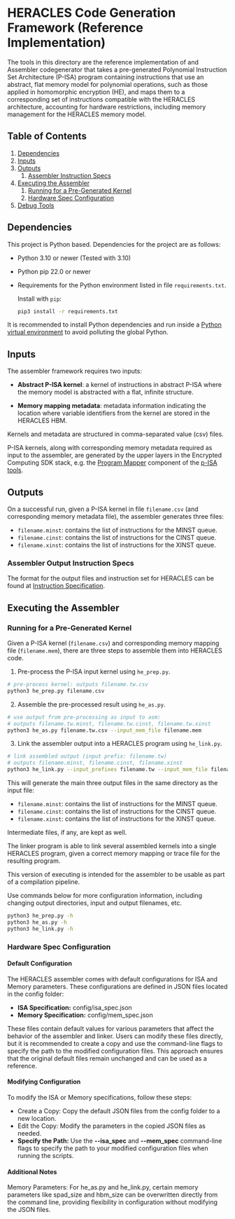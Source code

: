 # HERACLES Code Generation Framework (Reference Implementation)

The tools in this directory are the reference implementation of and Assembler codegenerator that takes a pre-generated Polynomial Instruction Set Architecture (P-ISA) program containing instructions that use an abstract, flat memory model for polynomial operations, such as those applied in homomorphic encryption (HE), and maps them to a corresponding set of instructions compatible with the HERACLES architecture, accounting for hardware restrictions, including memory management for the HERACLES memory model.

## Table of Contents
1. [Dependencies](#dependencies)
2. [Inputs](#inputs)
3. [Outputs](#outputs)
   1. [Assembler Instruction Specs](#assembler-output-instruction-specs)
4. [Executing the Assembler](#executing-the-assembler)
   1. [Running for a Pre-Generated Kernel](#running-for-a-pre-generated-kernel)
   2. [Hardware Spec Configuration](#hardware-spec-configuration)
5. [Debug Tools](./debug_tools/README.md)

## Dependencies

This project is Python based. Dependencies for the project are as follows:

- Python 3.10 or newer (Tested with 3.10)
- Python pip 22.0 or newer
- Requirements for the Python environment listed in file `requirements.txt`.

  Install with `pip`:

  ```bash
  pip3 install -r requirements.txt
  ```

It is recommended to install Python dependencies and run inside a [Python virtual environment](https://virtualenv.pypa.io/en/stable/index.html) to avoid polluting the global Python.

## Inputs

The assembler framework requires two inputs:

- **Abstract P-ISA kernel**: a kernel of instructions in abstract P-ISA where the memory model is abstracted with a flat, infinite structure.

- **Memory mapping metadata**: metadata information indicating the location where variable identifiers from the kernel are stored in the HERACLES HBM.

Kernels and metadata are structured in comma-separated value (csv) files.

P-ISA kernels, along with corresponding memory metadata required as input to the assembler, are generated by the upper layers in the Encrypted Computing SDK stack, e.g. the [Program Mapper](../../README.md#encrypted-computing-sdk-phase-1-components-and-tasks) component of the [p-ISA tools](../../p-isa_tools).

## Outputs

On a successful run, given a P-ISA kernel in file `filename.csv` (and corresponding memory metadata file), the assembler generates three files:

- `filename.minst`: contains the list of instructions for the MINST queue.
- `filename.cinst`: contains the list of instructions for the CINST queue.
- `filename.xinst`: contains the list of instructions for the XINST queue.

### Assembler Output Instruction Specs

The format for the output files and instruction set for HERACLES can be found
at [Instruction Specification](docsrc/specs.md).

## Executing the Assembler
### Running for a Pre-Generated Kernel

Given a P-ISA kernel (`filename.csv`) and corresponding memory mapping file (`filename.mem`), there are three steps to assemble them into HERACLES code.

1. Pre-process the P-ISA input kernel using `he_prep.py`.

```bash
# pre-process kernel: outputs filename.tw.csv
python3 he_prep.py filename.csv
```

2. Assemble the pre-processed result using `he_as.py`.

```bash
# use output from pre-processing as input to asm:
# outputs filename.tw.minst, filename.tw.cinst, filename.tw.xinst
python3 he_as.py filename.tw.csv --input_mem_file filename.mem
```

3. Link the assembler output into a HERACLES program using `he_link.py`.

```bash
# link assembled output (input prefix: filename.tw)
# outputs filename.minst, filename.cinst, filename.xinst
python3 he_link.py --input_prefixes filename.tw --input_mem_file filename.mem --output_prefix filename
```

This will generate the main three output files in the same directory as the input file:

- `filename.minst`: contains the list of instructions for the MINST queue.
- `filename.cinst`: contains the list of instructions for the CINST queue.
- `filename.xinst`: contains the list of instructions for the XINST queue.

Intermediate files, if any, are kept as well.

The linker program is able to link several assembled kernels into a single HERACLES program, given a correct memory mapping or trace file for the resulting program.

This version of executing is intended for the assembler to be usable as part of a compilation pipeline.

Use commands below for more configuration information, including changing output directories, input and output filenames, etc.

```bash
python3 he_prep.py -h
python3 he_as.py -h
python3 he_link.py -h
```

### Hardware Spec Configuration

#### Default Configuration
The HERACLES assembler comes with default configurations for ISA and Memory parameters. These configurations are defined in JSON files located in the config folder:
- **ISA Specification:** config/isa_spec.json
- **Memory Specification:** config/mem_spec.json

These files contain default values for various parameters that affect the behavior of the assembler and linker. Users can modify these files directly, but it is recommended to create a copy and use the command-line flags to specify the path to the modified configuration files. This approach ensures that the original default files remain unchanged and can be used as a reference.

#### Modifying Configuration
To modify the ISA or Memory specifications, follow these steps:
- Create a Copy: Copy the default JSON files from the config folder to a new location.
- Edit the Copy: Modify the parameters in the copied JSON files as needed.
- **Specify the Path:** Use the **--isa_spec** and **--mem_spec** command-line flags to specify the path to your modified configuration files when running the scripts.

#### Additional Notes
Memory Parameters: For he_as.py and he_link.py, certain memory parameters like spad_size and hbm_size can be overwritten directly from the command line, providing flexibility in configuration without modifying the JSON files.
